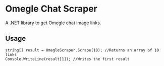 # Omegle Chat Scraper
A .NET library to get Omegle chat image links.
## Usage
```
string[] result = OmegleScraper.Scrape(10); //Returns an array of 10 links
Console.WriteLine(result[1]); //Writes the first result
```
